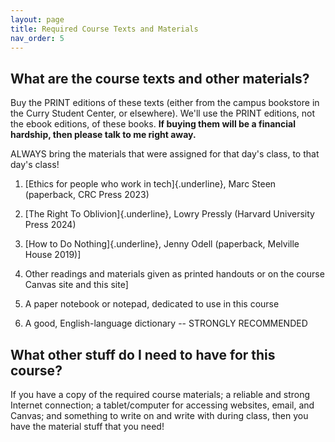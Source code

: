 ```yaml
---
layout: page
title: Required Course Texts and Materials
nav_order: 5
---
```


## What are the course texts and other materials?

Buy the PRINT editions of these texts (either from the campus bookstore
in the Curry Student Center, or elsewhere). We'll use the PRINT
editions, not the ebook editions, of these books. **If buying them will
be a financial hardship, then please talk to me right away.**

ALWAYS bring the materials that were assigned for that day's class, to that
day's class!

1.  [Ethics for people who work in tech]{.underline}, Marc Steen
    (paperback, CRC Press 2023)

2.  [The Right To Oblivion]{.underline}, Lowry Pressly (Harvard
    University Press 2024)

3.  [How to Do Nothing]{.underline}, Jenny Odell (paperback, Melville
    House 2019)]

4.  Other readings and materials given as printed handouts or on the
    course Canvas site and this site]

5.  A paper notebook or notepad, dedicated to use in this
    course

6.  A good, English-language dictionary -- STRONGLY RECOMMENDED

## What other stuff do I need to have for this course?

If you have a copy of the required course materials; a reliable and strong
Internet connection; a tablet/computer for accessing websites, email, and Canvas;
and something to write on and write with during class, then
you have the material stuff that you need!
